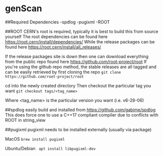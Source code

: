 # genScan

##Required Dependencies
-spdlog
-pugixml
-ROOT

##ROOT 
CERN's root is required, typically it is best to build this from source yourself
The root dependencies can be found here https://root.cern/install/dependencies/
While the release packages can be found here https://root.cern/install/all_releases/

If the release packages site is down then one can download everything from the public repo found here https://github.com/root-project/root
If you're using the github repo method, the stable releases are all tagged and can be easily retrieved by first cloning the repo
```git clone https://github.com/root-project/root```

cd into the newly created directory
Then checkout the particular tag you want
```git checkout tags/<tag_name>```

Where <tag_name> is the particular version you want (i.e. v6-28-06)


##spdlog
easily build and installed from https://github.com/gabime/spdlog
This does force one to use a C++17 compliant compiler due to conflicts with ROOT in string_view

##pugixml
pugixml needs to be installed externally (usually via package)

MacOS 
```brew install pugixml```

Ubuntu/Debian
``` apt install libpugixml-dev```


